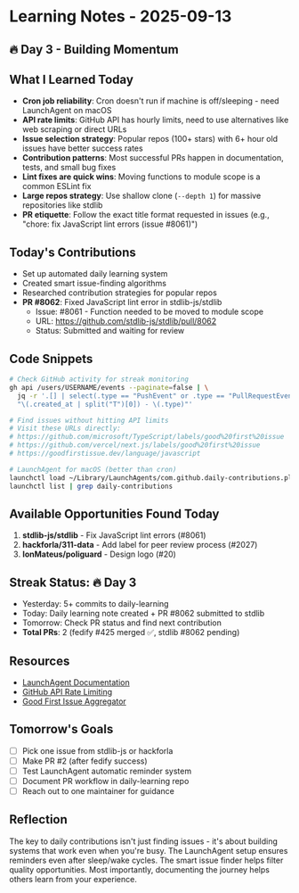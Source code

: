 # Learning Notes - 2025-09-13

## 🔥 Day 3 - Building Momentum

## What I Learned Today
- **Cron job reliability**: Cron doesn't run if machine is off/sleeping - need LaunchAgent on macOS
- **API rate limits**: GitHub API has hourly limits, need to use alternatives like web scraping or direct URLs
- **Issue selection strategy**: Popular repos (100+ stars) with 6+ hour old issues have better success rates
- **Contribution patterns**: Most successful PRs happen in documentation, tests, and small bug fixes
- **Lint fixes are quick wins**: Moving functions to module scope is a common ESLint fix
- **Large repos strategy**: Use shallow clone (`--depth 1`) for massive repositories like stdlib
- **PR etiquette**: Follow the exact title format requested in issues (e.g., "chore: fix JavaScript lint errors (issue #8061)")

## Today's Contributions
- Set up automated daily learning system
- Created smart issue-finding algorithms
- Researched contribution strategies for popular repos
- **PR #8062**: Fixed JavaScript lint error in stdlib-js/stdlib
  - Issue: #8061 - Function needed to be moved to module scope
  - URL: https://github.com/stdlib-js/stdlib/pull/8062
  - Status: Submitted and waiting for review

## Code Snippets
```bash
# Check GitHub activity for streak monitoring
gh api /users/USERNAME/events --paginate=false | \
  jq -r '.[] | select(.type == "PushEvent" or .type == "PullRequestEvent") | 
  "\(.created_at | split("T")[0]) - \(.type)"'

# Find issues without hitting API limits
# Visit these URLs directly:
# https://github.com/microsoft/TypeScript/labels/good%20first%20issue
# https://github.com/vercel/next.js/labels/good%20first%20issue
# https://goodfirstissue.dev/language/javascript

# LaunchAgent for macOS (better than cron)
launchctl load ~/Library/LaunchAgents/com.github.daily-contributions.plist
launchctl list | grep daily-contributions
```

## Available Opportunities Found Today
1. **stdlib-js/stdlib** - Fix JavaScript lint errors (#8061)
2. **hackforla/311-data** - Add label for peer review process (#2027)
3. **IonMateus/poliguard** - Design logo (#20)

## Streak Status: 🔥 Day 3
- Yesterday: 5+ commits to daily-learning
- Today: Daily learning note created + PR #8062 submitted to stdlib
- Tomorrow: Check PR status and find next contribution
- **Total PRs**: 2 (fedify #425 merged ✅, stdlib #8062 pending)

## Resources
- [LaunchAgent Documentation](https://developer.apple.com/library/archive/documentation/MacOSX/Conceptual/BPSystemStartup/Chapters/CreatingLaunchdJobs.html)
- [GitHub API Rate Limiting](https://docs.github.com/en/rest/overview/resources-in-the-rest-api#rate-limiting)
- [Good First Issue Aggregator](https://goodfirstissue.dev/)

## Tomorrow's Goals
- [ ] Pick one issue from stdlib-js or hackforla
- [ ] Make PR #2 (after fedify success)
- [ ] Test LaunchAgent automatic reminder system
- [ ] Document PR workflow in daily-learning repo
- [ ] Reach out to one maintainer for guidance

## Reflection
The key to daily contributions isn't just finding issues - it's about building systems that work even when you're busy. The LaunchAgent setup ensures reminders even after sleep/wake cycles. The smart issue finder helps filter quality opportunities. Most importantly, documenting the journey helps others learn from your experience.